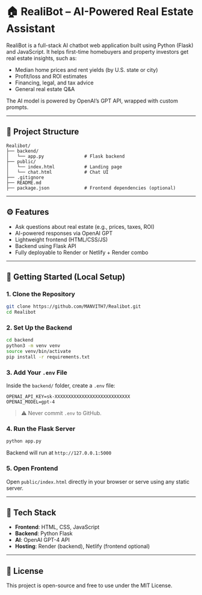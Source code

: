 # 🏠 RealiBot – AI-Powered Real Estate Assistant

RealiBot is a full-stack AI chatbot web application built using Python (Flask) and JavaScript. It helps first-time homebuyers and property investors get real estate insights, such as:
- Median home prices and rent yields (by U.S. state or city)
- Profit/loss and ROI estimates
- Financing, legal, and tax advice
- General real estate Q&A

The AI model is powered by OpenAI’s GPT API, wrapped with custom prompts.

---

## 📁 Project Structure

```
Realibot/
├── backend/
│   └── app.py               # Flask backend
├── public/
│   └── index.html           # Landing page
│   └── chat.html            # Chat UI
├── .gitignore
├── README.md
├── package.json             # Frontend dependencies (optional)
```

---

## ⚙️ Features

- Ask questions about real estate (e.g., prices, taxes, ROI)
- AI-powered responses via OpenAI GPT
- Lightweight frontend (HTML/CSS/JS)
- Backend using Flask API
- Fully deployable to Render or Netlify + Render combo

---

## 🚀 Getting Started (Local Setup)

### 1. Clone the Repository

```bash
git clone https://github.com/MANVITH7/Realibot.git
cd Realibot
```

### 2. Set Up the Backend

```bash
cd backend
python3 -m venv venv
source venv/bin/activate
pip install -r requirements.txt
```

### 3. Add Your `.env` File

Inside the `backend/` folder, create a `.env` file:

```
OPENAI_API_KEY=sk-XXXXXXXXXXXXXXXXXXXXXXXXXXXX
OPENAI_MODEL=gpt-4
```

> ⚠️ Never commit `.env` to GitHub.

### 4. Run the Flask Server

```bash
python app.py
```

Backend will run at `http://127.0.0.1:5000`

### 5. Open Frontend

Open `public/index.html` directly in your browser or serve using any static server.

---

## 🧠 Tech Stack

- **Frontend**: HTML, CSS, JavaScript
- **Backend**: Python Flask
- **AI**: OpenAI GPT-4 API
- **Hosting**: Render (backend), Netlify (frontend optional)

---

## 📜 License

This project is open-source and free to use under the MIT License.
